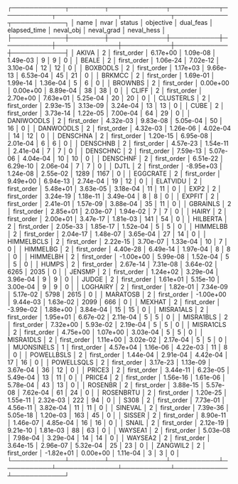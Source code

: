 ┌────────────┬────────┬─────────────┬───────────┬───────────┬──────────────┬───────────┬────────────┬────────────┐
│       name │   nvar │      status │ objective │ dual_feas │ elapsed_time │ neval_obj │ neval_grad │ neval_hess │
├────────────┼────────┼─────────────┼───────────┼───────────┼──────────────┼───────────┼────────────┼────────────┤
│      AKIVA │      2 │ first_order │  6.17e+00 │  1.09e-08 │     1.49e-03 │         9 │          9 │          0 │
│      BEALE │      2 │ first_order │  1.06e-24 │  7.02e-12 │     3.10e-04 │        12 │         12 │          0 │
│   BOXBODLS │      2 │ first_order │  1.17e+03 │  9.66e-13 │     6.53e-04 │        45 │         21 │          0 │
│     BRKMCC │      2 │ first_order │  1.69e-01 │  1.99e-14 │     1.36e-04 │         5 │          6 │          0 │
│    BROWNBS │      2 │ first_order │  0.00e+00 │  0.00e+00 │     8.89e-04 │        38 │         38 │          0 │
│      CLIFF │      2 │ first_order │  2.70e+00 │  7.63e+01 │     5.25e-04 │        20 │         20 │          0 │
│  CLUSTERLS │      2 │ first_order │  2.93e-15 │  3.13e-09 │     3.24e-04 │        13 │         13 │          0 │
│       CUBE │      2 │ first_order │  3.73e-14 │  1.22e-05 │     7.00e-04 │        64 │         29 │          0 │
│ DANIWOODLS │      2 │ first_order │  4.32e-03 │  9.83e-08 │     5.05e-04 │        50 │         16 │          0 │
│  DANWOODLS │      2 │ first_order │  4.32e-03 │  1.26e-06 │     4.02e-04 │        14 │         12 │          0 │
│   DENSCHNA │      2 │ first_order │  1.20e-15 │  6.95e-08 │     2.01e-04 │         6 │          6 │          0 │
│   DENSCHNB │      2 │ first_order │  4.57e-23 │  1.54e-11 │     2.41e-04 │         7 │          7 │          0 │
│   DENSCHNC │      2 │ first_order │  7.59e-13 │  5.07e-06 │     4.04e-04 │        10 │         10 │          0 │
│   DENSCHNF │      2 │ first_order │  6.51e-22 │  6.29e-10 │     2.06e-04 │         7 │          7 │          0 │
│       DJTL │      2 │ first_order │ -8.95e+03 │  1.24e-08 │     2.55e-02 │      1289 │       1167 │          0 │
│   EGGCRATE │      2 │ first_order │  9.49e+00 │  6.94e-13 │     2.74e-04 │        19 │         12 │          0 │
│   ELATVIDU │      2 │ first_order │  5.48e+01 │  3.63e-05 │     3.18e-04 │        11 │         11 │          0 │
│       EXP2 │      2 │ first_order │  3.24e-19 │  1.18e-11 │     3.49e-04 │         8 │          8 │          0 │
│     EXPFIT │      2 │ first_order │  2.41e-01 │  1.57e-09 │     3.88e-04 │        35 │         11 │          0 │
│   GBRAINLS │      2 │ first_order │  2.85e+01 │  2.03e-07 │     1.94e-02 │         7 │          7 │          0 │
│      HAIRY │      2 │ first_order │  2.00e+01 │  3.47e-17 │     1.81e-03 │       141 │         54 │          0 │
│   HILBERTA │      2 │ first_order │  2.05e-33 │  1.85e-17 │     1.52e-04 │         5 │          5 │          0 │
│   HIMMELBB │      2 │ first_order │  2.04e-17 │  1.48e-07 │     3.65e-04 │        27 │         14 │          0 │
│ HIMMELBCLS │      2 │ first_order │  2.22e-15 │  3.70e-07 │     1.33e-04 │        10 │          7 │          0 │
│   HIMMELBG │      2 │ first_order │  4.40e-28 │  6.49e-14 │     1.97e-04 │         8 │          8 │          0 │
│   HIMMELBH │      2 │ first_order │ -1.00e+00 │  5.99e-08 │     1.52e-04 │         5 │          5 │          0 │
│      HUMPS │      2 │ first_order │  2.67e-14 │  7.31e-08 │     3.64e-02 │      6265 │       2035 │          0 │
│     JENSMP │      2 │ first_order │  1.24e+02 │  3.29e-04 │     3.96e-04 │         9 │          9 │          0 │
│      JUDGE │      2 │ first_order │  1.61e+01 │  5.15e-10 │     3.00e-04 │         9 │          9 │          0 │
│   LOGHAIRY │      2 │ first_order │  1.82e-01 │  7.34e-09 │     5.17e-02 │      5798 │       2615 │          0 │
│   MARATOSB │      2 │ first_order │ -1.00e+00 │  9.44e-03 │     1.63e-02 │      2099 │        666 │          0 │
│     MEXHAT │      2 │ first_order │ -3.99e-02 │  1.88e+00 │     3.84e-04 │        15 │         15 │          0 │
│  MISRA1ALS │      2 │ first_order │  1.95e+01 │  6.67e-02 │     2.11e-04 │         5 │          5 │          0 │
│  MISRA1BLS │      2 │ first_order │  7.32e+00 │  5.93e-02 │     2.19e-04 │         5 │          5 │          0 │
│  MISRA1CLS │      2 │ first_order │  4.75e+00 │  1.07e+00 │     3.03e-04 │         5 │          5 │          0 │
│  MISRA1DLS │      2 │ first_order │  1.11e+00 │  3.02e-02 │     2.17e-04 │         5 │          5 │          0 │
│ MUONSINELS │      1 │ first_order │  4.57e+04 │  1.16e-06 │     4.22e-03 │        11 │          8 │          0 │
│ POWELLBSLS │      2 │ first_order │  1.44e-04 │  2.91e-04 │     4.42e-04 │        17 │         16 │          0 │
│ POWELLSQLS │      2 │ first_order │  3.17e-23 │  1.13e-09 │     3.67e-04 │        36 │         12 │          0 │
│     PRICE3 │      2 │ first_order │  3.44e-11 │  6.23e-05 │     5.49e-04 │        13 │         11 │          0 │
│     PRICE4 │      2 │ first_order │  1.56e-16 │  1.61e-06 │     5.78e-04 │        43 │         13 │          0 │
│    ROSENBR │      2 │ first_order │  3.88e-15 │  5.57e-08 │     7.62e-04 │        61 │         24 │          0 │
│  ROSENBRTU │      2 │ first_order │  1.20e-25 │  1.55e-11 │     2.32e-03 │       222 │         94 │          0 │
│       S308 │      2 │ first_order │  7.73e-01 │  4.56e-11 │     3.82e-04 │        11 │         11 │          0 │
│    SINEVAL │      2 │ first_order │  7.39e-36 │  5.05e-18 │     1.20e-03 │       163 │         45 │          0 │
│     SISSER │      2 │ first_order │  8.90e-11 │  1.46e-07 │     4.85e-04 │        16 │         16 │          0 │
│      SNAIL │      2 │ first_order │  2.12e-19 │  9.21e-10 │     1.81e-03 │        88 │         63 │          0 │
│    WAYSEA1 │      2 │ first_order │  5.03e-08 │  7.98e-04 │     3.29e-04 │        14 │         14 │          0 │
│    WAYSEA2 │      2 │ first_order │  3.64e-15 │  2.96e-07 │     5.32e-04 │        25 │         23 │          0 │
│   ZANGWIL2 │      2 │ first_order │ -1.82e+01 │  0.00e+00 │     1.11e-04 │         3 │          3 │          0 │
└────────────┴────────┴─────────────┴───────────┴───────────┴──────────────┴───────────┴────────────┴────────────┘
